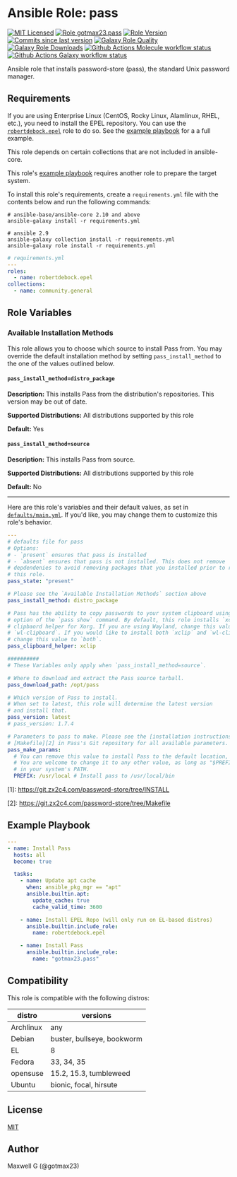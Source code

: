 # Ansible Role: pass
[![MIT Licensed][badge-license]][link-license]
[![Role gotmax23.pass][badge-role]][link-galaxy]
[![Role Version][badge-version]][link-version]
[![Commits since last version][badge-commits-since]][link-version]
[![Galaxy Role Quality][badge-quality]][link-galaxy]
[![Galaxy Role Downloads][badge-downloads]][link-galaxy]
[![Github Actions Molecule workflow status][badge-molecule-workflow]][link-molecule-workflow]
[![Github Actions Galaxy workflow status][badge-galaxy-workflow]][link-galaxy-workflow]

Ansible role that installs password-store (pass), the standard Unix password manager.

## Requirements

If you are using Enterprise Linux (CentOS, Rocky Linux, Alamlinux, RHEL, etc.), you need to install the EPEL repository. You can use the [`robertdebock.epel`](https://github.com/robertdebock/ansible-role-epel) role to do so. See the [example playbook](#example-playbook) for a a full example.

This role depends on certain collections that are not included in ansible-core.

This role's [example playbook](#example-playbook) requires another role to prepare the target system.

To install this role's requirements, create a `requirements.yml` file with the contents below and run the following commands:

``` shell
# ansible-base/ansible-core 2.10 and above
ansible-galaxy install -r requirements.yml

# ansible 2.9
ansible-galaxy collection install -r requirements.yml
ansible-galaxy role install -r requirements.yml
```

``` yaml
# requirements.yml
---
roles:
  - name: robertdebock.epel
collections:
  - name: community.general

```

## Role Variables

### Available Installation Methods

This role allows you to choose which source to install Pass from. You may override the default installation method by setting `pass_install_method` to the one of the values outlined below.

#### `pass_install_method=distro_package`

**Description:** This installs Pass from the distribution's repositories. This version may be out of date.

**Supported Distributions:** All distributions supported by this role

**Default:** Yes

#### `pass_install_method=source`
**Description:** This installs Pass from source.

**Supported Distributions:** All distributions supported by this role

**Default:** No

----

Here are this role's variables and their default values, as set in [`defaults/main.yml`][link-defaults]. If you'd like, you may change them to customize this role's behavior.

``` yaml
---
# defaults file for pass
# Options:
# - `present` ensures that pass is installed
# - `absent` ensures that pass is not installed. This does not remove
# depdendenies to avoid removing packages that you installed prior to running
# this role.
pass_state: "present"

# Please see the `Available Installation Methods` section above
pass_install_method: distro_package

# Pass has the ability to copy passwords to your system clipboard using the `-c`
# option of the `pass show` command. By default, this role installs `xclip`, the
# clipbaord helper for Xorg. If you are using Wayland, change this value to
# `wl-clipboard`. If you would like to install both `xclip` and `wl-clipboard`,
# change this value to `both`.
pass_clipboard_helper: xclip

##########
# These Variables only apply when `pass_install_method=source`.

# Where to download and extract the Pass source tarball.
pass_download_path: /opt/pass

# Which version of Pass to install.
# When set to latest, this role will determine the latest version
# and install that.
pass_version: latest
# pass_version: 1.7.4

# Parameters to pass to make. Please see the [installation instructions][1] and
# [Makefile][2] in Pass's Git repository for all available parameters.
pass_make_params:
  # You can remove this value to install Pass to the default location, /usr/bin.
  # You are welcome to change it to any other value, as long as "$PREFIX/bin" is
  # in your system's PATH.
  PREFIX: /usr/local # Install pass to /usr/local/bin

```

\[1]: https://git.zx2c4.com/password-store/tree/INSTALL

\[2]: https://git.zx2c4.com/password-store/tree/Makefile


## Example Playbook
``` yaml
---
- name: Install Pass
  hosts: all
  become: true

  tasks:
    - name: Update apt cache
      when: ansible_pkg_mgr == "apt"
      ansible.builtin.apt:
        update_cache: true
        cache_valid_time: 3600

    - name: Install EPEL Repo (will only run on EL-based distros)
      ansible.builtin.include_role:
        name: robertdebock.epel

    - name: Install Pass
      ansible.builtin.include_role:
        name: "gotmax23.pass"

```

## Compatibility
This role is compatible with the following distros:

|distro|versions|
|------|--------|
|Archlinux|any|
|Debian|buster, bullseye, bookworm|
|EL|8|
|Fedora|33, 34, 35|
|opensuse|15.2, 15.3, tumbleweed|
|Ubuntu|bionic, focal, hirsute|

## License
[MIT][link-license]

## Author
Maxwell G (@gotmax23)

[badge-license]: https://img.shields.io/github/license/gotmax23/ansible-role-pass.svg
[link-license]: https://github.com/gotmax23/ansible-role-pass/blob/main/LICENSE
[badge-role]: https://img.shields.io/ansible/role/.svg
[link-galaxy]: https://galaxy.ansible.com/gotmax23/pass
[badge-version]: https://img.shields.io/github/release/gotmax23/ansible-role-pass.svg
[link-version]: https://github.com/gotmax23/ansible-role-pass/releases/latest
[badge-commits-since]: https://img.shields.io/github/commits-since/gotmax23/ansible-role-pass/latest.svg
[badge-quality]: https://img.shields.io/ansible/quality/.svg
[badge-downloads]: https://img.shields.io/ansible/role/d/.svg
[badge-molecule-workflow]: https://github.com/gotmax23/ansible-role-pass/actions/workflows/molecule.yml/badge.svg?branch=main
[link-molecule-workflow]: https://github.com/gotmax23/ansible-role-pass/actions/workflows/molecule.yml
[badge-galaxy-workflow]: https://github.com/gotmax23/ansible-role-pass/actions/workflows/galaxy.yml/badge.svg
[link-galaxy-workflow]: https://github.com/gotmax23/ansible-role-pass/actions/workflows/galaxy.yml
[link-defaults]: https://github.com/gotmax23/ansible-role-pass/blob/main/defaults/main.yml
